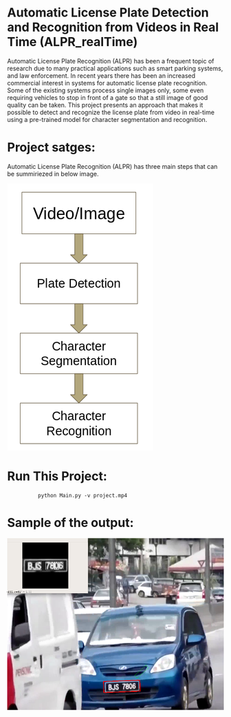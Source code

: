 # Automatic License Plate Detection and Recognition from Videos in Real Time (ALPR_realTime)
Automatic License Plate Recognition (ALPR) has been a frequent topic of research due to many practical applications such as smart parking systems, and law enforcement. In recent years there has been an increased commercial interest in systems for automatic license plate recognition. Some of the existing systems process single images only, some even requiring vehicles to stop in front of a gate so that a still image of good quality can be taken. This project presents an approach that makes it possible to detect and recognize the license plate from video in real-time using a pre-trained model for character segmentation and recognition.


# Project satges:
Automatic License Plate Recognition (ALPR) has three main steps that can be summiriezed in below image. 
                                  
![Screenshot](./latex/report/stages.png)

# Run This Project:

              python Main.py -v project.mp4
              
              
# Sample of the output:

![Screenshot](out.png)
